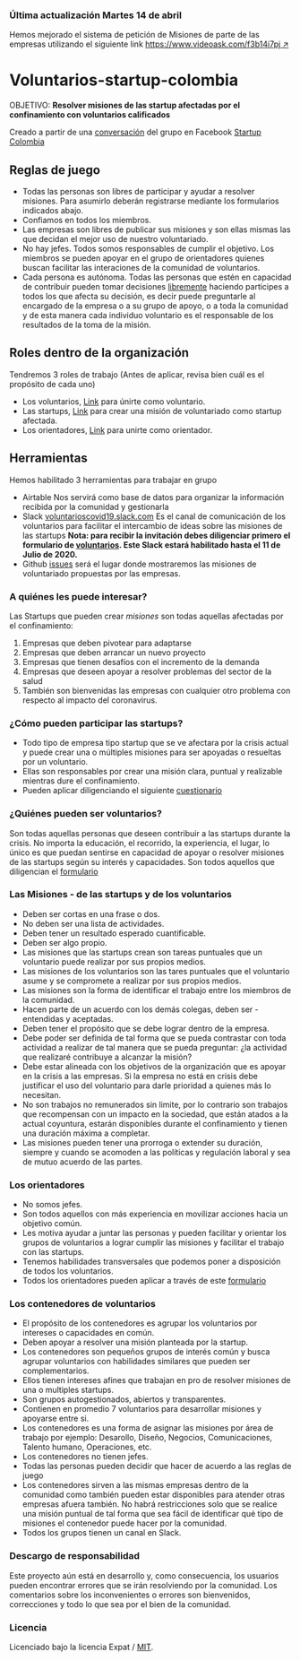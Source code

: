 ### Última actualización Martes 14 de abril
Hemos mejorado el sistema de petición de Misiones de parte de las empresas utilizando el siguiente link [https://www.videoask.com/f3b14i7pj ↗](https://www.videoask.com/f3b14i7pj)


# Voluntarios-startup-colombia

OBJETIVO: **Resolver misiones de las startup afectadas por el confinamiento con voluntarios calificados**

Creado a partir de una [conversación](https://www.facebook.com/groups/startupco/permalink/2931523903551720/) del grupo en Facebook [Startup Colombia](https://facebook.com/startupcolombia) 

## Reglas de juego

- Todas las personas son libres de participar y ayudar a resolver misiones. Para asumirlo deberán registrarse mediante los formularios indicados abajo.
- Confiamos en todos los miembros.
- Las empresas son libres de publicar sus misiones y son ellas mismas las que decidan el mejor uso de nuestro voluntariado.
- No hay jefes. Todos somos responsables de cumplir el objetivo. Los miembros se pueden apoyar en el grupo de orientadores quienes buscan facilitar las interaciones de la comunidad de voluntarios. 
- Cada persona es autónoma. Todas las personas que estén en capacidad de contribuir pueden tomar decisiones [libremente](http://www.reinventingorganizationswiki.com/Decision_Making) haciendo participes a todos los que afecta su decisión, es decir puede preguntarle al encargado de la empresa o a su grupo de apoyo, o a toda la comunidad y de esta manera cada individuo voluntario es el responsable de los resultados de la toma de la misión.

## Roles dentro de la organización

Tendremos 3 roles de trabajo (Antes de aplicar, revisa bien cuál es el propósito de cada uno)
  - Los voluntarios, [Link](https://airtable.com/shrfIhqcQTrAkDflk) para únirte como voluntario. 
  - Las startups, [Link](https://videoask.com/f3b14i7pj) para crear una misión de voluntariado como startup afectada.
  - Los orientadores, [Link](https://airtable.com/shrNPPCjj7dZssiK0) para unirte como orientador.

## Herramientas

Hemos habilitado 3 herramientas para trabajar en grupo
- Airtable
  Nos servirá como base de datos para organizar la información recibida por la comunidad y gestionarla
- Slack [voluntarioscovid19.slack.com](voluntarioscovid19.slack.com)
  Es el canal de comunicación de los voluntarios para facilitar el intercambio de ideas sobre las misiones de las startups  **Nota: para recibir la invitación debes diligenciar primero el formulario de [voluntarios](https://airtable.com/shrfIhqcQTrAkDflk). Este Slack estará habilitado hasta el 11 de Julio de 2020.**
- Github [issues](https://github.com/gabosarmiento/voluntarios-startup-colombia/issues) será el lugar donde mostraremos las misiones de voluntariado propuestas por las empresas. 

### A quiénes les puede interesar? 
Las Startups que pueden crear *misiones* son todas aquellas afectadas por el confinamiento:
1. Empresas que deben pivotear para adaptarse
2. Empresas que deben arrancar un nuevo proyecto
3. Empresas que tienen desafíos con el incremento de la demanda
4. Empresas que deseen apoyar a resolver problemas del sector de la salud
5. También son bienvenidas las empresas con cualquier otro problema con respecto al impacto del coronavirus.

### ¿Cómo pueden participar las startups?
- Todo tipo de empresa tipo startup que se ve afectara por la crisis actual y puede crear una o múltiples misiones para ser apoyadas o resueltas por un voluntario.
- Ellas son responsables por crear una misión clara, puntual y realizable mientras dure el confinamiento.
- Pueden aplicar diligenciando el siguiente [cuestionario](https://videoask.com/f3b14i7pj)

### ¿Quiénes pueden ser voluntarios?

Son todas aquellas personas que deseen contribuir a las startups durante la crisis.
No importa la educación, el recorrido, la experiencia, el lugar, lo único es que puedan sentirse en capacidad de apoyar o resolver misiones de las startups según su interés y capacidades.
Son todos aquellos que diligencian el [formulario](https://airtable.com/shrfIhqcQTrAkDflk)

### Las Misiones - de las startups y de los voluntarios

- Deben ser cortas en una frase o dos.
- No deben ser una lista de actividades.
- Deben tener un resultado esperado cuantificable.
- Deben ser algo propio.
- Las misiones que las startups crean son tareas puntuales que un voluntario puede realizar por sus propios medios.
- Las misiones de los voluntarios son las tares puntuales que el voluntario asume y se compromete a realizar por sus propios medios. 
- Las misiones son la forma de identificar el trabajo entre los miembros de la comunidad.
- Hacen parte de un acuerdo con los demás colegas, deben ser - entendidas y aceptadas.
- Deben tener el propósito que se debe lograr dentro de la empresa.
- Debe poder ser definida de tal forma que se pueda contrastar con toda actividad a realizar de tal manera que se pueda preguntar: ¿la actividad que realizaré contribuye a alcanzar la misión?
- Debe estar alineada con los objetivos de la organización que es apoyar en la crisis a las empresas. Si la empresa no está en crisis debe justificar el uso del voluntario para darle prioridad a quienes más lo necesitan.
- No son trabajos no remunerados sin limite, por lo contrario son trabajos que recompensan con un impacto en la sociedad, que están atados a la actual coyuntura, estarán disponibles durante el confinamiento y tienen una duración máxima a completar. 
- Las misiones pueden tener una prorroga o extender su duración, siempre y cuando se acomoden a las políticas y regulación laboral y sea de mutuo acuerdo de las partes. 

### Los orientadores
- No somos jefes.
- Son todos aquellos con más experiencia en movilizar acciones hacia un objetivo común.
- Les motiva ayudar a juntar las personas y pueden facilitar y orientar los grupos de voluntarios a lograr cumplir las misiones y facilitar el trabajo con las startups.
- Tenemos habilidades transversales que podemos poner a disposición de todos los voluntarios.
- Todos los orientadores pueden aplicar a través de este [formulario](https://airtable.com/shrbPt86AsorhC0gR)

### Los contenedores de voluntarios

- El propósito de los contenedores es agrupar los voluntarios por intereses o capacidades en común. 
- Deben apoyar a resolver una misión planteada por la startup.
- Los contenedores son pequeños grupos de interés común y busca agrupar voluntarios con habilidades similares que pueden ser complementarios.  
- Ellos tienen intereses afines que trabajan en pro de resolver misiones de una o multiples startups.
- Son grupos autogestionados, abiertos y transparentes.
- Contienen en promedio 7 voluntarios para desarrollar misiones y apoyarse entre si.
- Los contenedores es una forma de asignar las misiones por área de trabajo por ejemplo: Desarollo, Diseño, Negocios, Comunicaciones, Talento humano, Operaciones, etc.
- Los contenedores no tienen jefes.
- Todas las personas pueden decidir que hacer de acuerdo a las reglas de juego
- Los contenedores sirven a las mismas empresas dentro de la comunidad como también pueden estar disponibles para atender otras empresas afuera también.  No habrá restricciones solo que se realice una misión puntual de tal forma que sea fácil de identificar qué tipo de misiones el contenedor puede hacer por la comunidad.
- Todos los grupos tienen un canal en Slack. 

### Descargo de responsabilidad
Este proyecto aún está en desarrollo y, como consecuencia, los usuarios pueden encontrar errores que se irán resolviendo por la comunidad. Los comentarios sobre los inconvenientes o errores son bienvenidos, correcciones y todo lo que sea por el bien de la comunidad.

### Licencia
Licenciado bajo la licencia Expat / [MIT](https://opensource.org/licenses/MIT).

